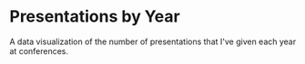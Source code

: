 # Presentations by Year
A data visualization of the number of presentations that I've given each year at conferences.
